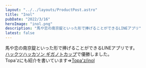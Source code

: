 ```yaml
---
layout: "../../layouts/ProductPost.astro"
title: "Inol"
pubDate: "2022/3/16"
heroImage: "inol.png"
description: "馬や恋の南京錠といった形で捧げることができるLINEアプリ"
latest: false
---
```


馬や恋の南京錠といった形で捧げることができるLINEアプリです。  
[ハックツハッカソン ギガノトカップ](https://hackz.team/news/78hcB4hAeRHdigP5ECp4AE)で優勝しました。  
Topa'zにも紹介を書いています=>[Topa'z/inol](https://topaz.dev/projects/0cab092d67d48288bf05)
